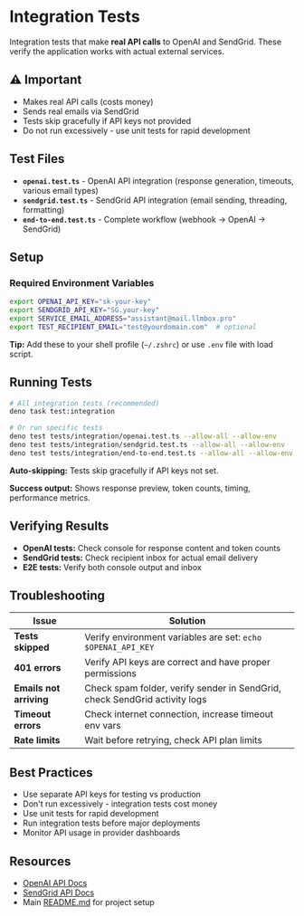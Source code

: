 # Integration Tests

Integration tests that make **real API calls** to OpenAI and SendGrid. These verify the application
works with actual external services.

## ⚠️ Important

- Makes real API calls (costs money)
- Sends real emails via SendGrid
- Tests skip gracefully if API keys not provided
- Do not run excessively - use unit tests for rapid development

## Test Files

- **`openai.test.ts`** - OpenAI API integration (response generation, timeouts, various email types)
- **`sendgrid.test.ts`** - SendGrid API integration (email sending, threading, formatting)
- **`end-to-end.test.ts`** - Complete workflow (webhook → OpenAI → SendGrid)

## Setup

### Required Environment Variables

```bash
export OPENAI_API_KEY="sk-your-key"
export SENDGRID_API_KEY="SG.your-key"
export SERVICE_EMAIL_ADDRESS="assistant@mail.llmbox.pro"
export TEST_RECIPIENT_EMAIL="test@yourdomain.com"  # optional
```

**Tip:** Add these to your shell profile (`~/.zshrc`) or use `.env` file with load script.

## Running Tests

```bash
# All integration tests (recommended)
deno task test:integration

# Or run specific tests
deno test tests/integration/openai.test.ts --allow-all --allow-env
deno test tests/integration/sendgrid.test.ts --allow-all --allow-env
deno test tests/integration/end-to-end.test.ts --allow-all --allow-env
```

**Auto-skipping:** Tests skip gracefully if API keys not set.

**Success output:** Shows response preview, token counts, timing, performance metrics.

## Verifying Results

- **OpenAI tests:** Check console for response content and token counts
- **SendGrid tests:** Check recipient inbox for actual email delivery
- **E2E tests:** Verify both console output and inbox

## Troubleshooting

| Issue                   | Solution                                                                   |
| ----------------------- | -------------------------------------------------------------------------- |
| **Tests skipped**       | Verify environment variables are set: `echo $OPENAI_API_KEY`               |
| **401 errors**          | Verify API keys are correct and have proper permissions                    |
| **Emails not arriving** | Check spam folder, verify sender in SendGrid, check SendGrid activity logs |
| **Timeout errors**      | Check internet connection, increase timeout env vars                       |
| **Rate limits**         | Wait before retrying, check API plan limits                                |

## Best Practices

- Use separate API keys for testing vs production
- Don't run excessively - integration tests cost money
- Use unit tests for rapid development
- Run integration tests before major deployments
- Monitor API usage in provider dashboards

## Resources

- [OpenAI API Docs](https://platform.openai.com/docs)
- [SendGrid API Docs](https://docs.sendgrid.com/)
- Main [README.md](../../README.md) for project setup
